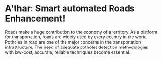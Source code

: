 # A'thar: Smart automated Roads Enhancement!
Roads make a huge contribution to the economy of a territory. As a platform for transportation, roads are widely used by every country in the world. Potholes in road are one of the major concerns in the transportation infrastructure.
The need of adequate potholes detection methodologies with low-cost, accurate, reliable techniques become essential.

